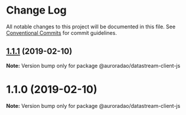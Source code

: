 # Change Log

All notable changes to this project will be documented in this file.
See [Conventional Commits](https://conventionalcommits.org) for commit guidelines.

## [1.1.1](https://github.com/AuroraDao/datastream-client-js/compare/v1.1.0...v1.1.1) (2019-02-10)

**Note:** Version bump only for package @auroradao/datastream-client-js





# 1.1.0 (2019-02-10)

**Note:** Version bump only for package @auroradao/datastream-client-js

